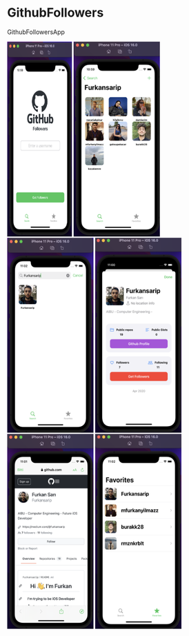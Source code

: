 # GithubFollowers
GithubFollowersApp

<img src = "https://github.com/Furkansarip/GithubFollowers/blob/main/Screenshots-GF/main.png" width = "150" height = "450"/>
<img src = "https://github.com/Furkansarip/GithubFollowers/blob/main/Screenshots-GF/followerlist.png" width = 200 height = 450/>
<img src = "https://github.com/Furkansarip/GithubFollowers/blob/main/Screenshots-GF/searchbar.png" width = 200 height = 450/>
<img src = "https://github.com/Furkansarip/GithubFollowers/blob/main/Screenshots-GF/userprofileinfo.png" width = 200 height = 450/>
<img src = "https://github.com/Furkansarip/GithubFollowers/blob/main/Screenshots-GF/safariview.png" width = 200 height = 450/>
<img src = "https://github.com/Furkansarip/GithubFollowers/blob/main/Screenshots-GF/FavoriteList.png" width = 200 height = 450/>
